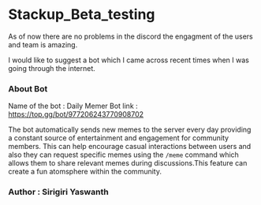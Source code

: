 # Stackup_Beta_testing

As of now there are no problems in the discord the engagment of the users and team is amazing.

I would like to suggest a bot which I came across recent times when I was going through the internet.

### About Bot
Name of the bot : Daily Memer
Bot link : https://top.gg/bot/977206243770908702

The bot automatically sends new memes to the server every day providing a constant source of entertainment and engagement for community members. This can help encourage casual interactions between users and also they can request specific memes using the `/meme` command which allows them to share relevant memes during discussions.This feature can create a fun atomsphere within the community.

### Author : Sirigiri Yaswanth 
